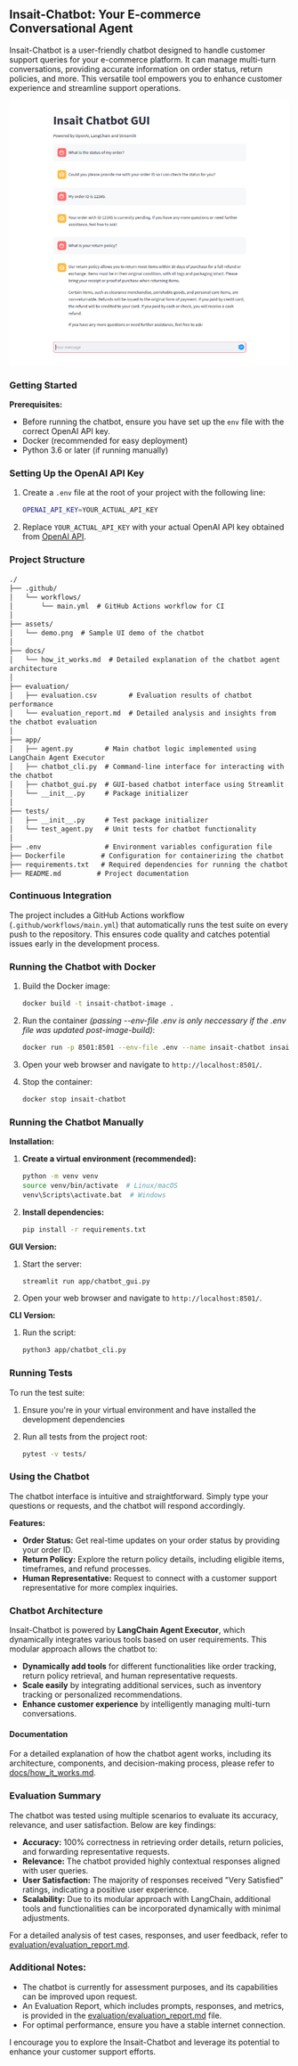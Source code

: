 ## Insait-Chatbot: Your E-commerce Conversational Agent

Insait-Chatbot is a user-friendly chatbot designed to handle customer support queries for your e-commerce platform. It can manage multi-turn conversations, providing accurate information on order status, return policies, and more. This versatile tool empowers you to enhance customer experience and streamline support operations.

![Demo](assets/demo.png)

### Getting Started

**Prerequisites:**

*   Before running the chatbot, ensure you have set up the `env` file with the correct OpenAI API key.
*   Docker (recommended for easy deployment)
*   Python 3.6 or later (if running manually)

### Setting Up the OpenAI API Key

1. Create a `.env` file at the root of your project with the following line:

    ```bash
    OPENAI_API_KEY=YOUR_ACTUAL_API_KEY
    ```

2. Replace `YOUR_ACTUAL_API_KEY` with your actual OpenAI API key obtained from [OpenAI API](https://beta.openai.com/account/api-keys).

### Project Structure

```
./
├── .github/
│   └── workflows/
│       └── main.yml  # GitHub Actions workflow for CI
│
├── assets/
│   └── demo.png  # Sample UI demo of the chatbot
│
├── docs/
│   └── how_it_works.md  # Detailed explanation of the chatbot agent architecture
│
├── evaluation/
│   ├── evaluation.csv        # Evaluation results of chatbot performance
│   └── evaluation_report.md  # Detailed analysis and insights from the chatbot evaluation
│
├── app/
│   ├── agent.py        # Main chatbot logic implemented using LangChain Agent Executor
│   ├── chatbot_cli.py  # Command-line interface for interacting with the chatbot
│   ├── chatbot_gui.py  # GUI-based chatbot interface using Streamlit
│   └── __init__.py     # Package initializer
│
├── tests/
│   ├── __init__.py     # Test package initializer
│   └── test_agent.py   # Unit tests for chatbot functionality
│
├── .env                # Environment variables configuration file
├── Dockerfile         # Configuration for containerizing the chatbot
├── requirements.txt   # Required dependencies for running the chatbot
├── README.md         # Project documentation
```

### Continuous Integration

The project includes a GitHub Actions workflow (`.github/workflows/main.yml`) that automatically runs the test suite on every push to the repository. This ensures code quality and catches potential issues early in the development process.

### Running the Chatbot with Docker

1.  Build the Docker image:

    ```bash
    docker build -t insait-chatbot-image .
    ```

2.  Run the container *(passing --env-file .env is only neccessary if the .env file was updated post-image-build)*:

    ```bash
    docker run -p 8501:8501 --env-file .env --name insait-chatbot insait-chatbot-image
    ```

3.  Open your web browser and navigate to `http://localhost:8501/`.

4.  Stop the container:

    ```bash
    docker stop insait-chatbot
    ```

### Running the Chatbot Manually

**Installation:**

1.  **Create a virtual environment (recommended):**

    ```bash
    python -m venv venv
    source venv/bin/activate  # Linux/macOS
    venv\Scripts\activate.bat  # Windows
    ```

2.  **Install dependencies:**

    ```bash
    pip install -r requirements.txt
    ```

**GUI Version:**

1.  Start the server:

    ```bash
    streamlit run app/chatbot_gui.py
    ```

2.  Open your web browser and navigate to `http://localhost:8501/`.

**CLI Version:**

1.  Run the script:

    ```bash
    python3 app/chatbot_cli.py
    ```

### Running Tests

To run the test suite:

1. Ensure you're in your virtual environment and have installed the development dependencies

2. Run all tests from the project root:
    ```bash
    pytest -v tests/
    ```

### Using the Chatbot

The chatbot interface is intuitive and straightforward. Simply type your questions or requests, and the chatbot will respond accordingly.

**Features:**

*   **Order Status:** Get real-time updates on your order status by providing your order ID.
*   **Return Policy:** Explore the return policy details, including eligible items, timeframes, and refund processes.
*   **Human Representative:** Request to connect with a customer support representative for more complex inquiries.

### Chatbot Architecture

Insait-Chatbot is powered by **LangChain Agent Executor**, which dynamically integrates various tools based on user requirements. This modular approach allows the chatbot to:

*   **Dynamically add tools** for different functionalities like order tracking, return policy retrieval, and human representative requests.
*   **Scale easily** by integrating additional services, such as inventory tracking or personalized recommendations.
*   **Enhance customer experience** by intelligently managing multi-turn conversations.


#### Documentation
For a detailed explanation of how the chatbot agent works, including its architecture, components, and decision-making process, please refer to [docs/how_it_works.md](docs/how_it_works.md).

### Evaluation Summary

The chatbot was tested using multiple scenarios to evaluate its accuracy, relevance, and user satisfaction. Below are key findings:

* **Accuracy:** 100% correctness in retrieving order details, return policies, and forwarding representative requests.
* **Relevance:** The chatbot provided highly contextual responses aligned with user queries.
* **User Satisfaction:** The majority of responses received "Very Satisfied" ratings, indicating a positive user experience.
* **Scalability:** Due to its modular approach with LangChain, additional tools and functionalities can be incorporated dynamically with minimal adjustments.

For a detailed analysis of test cases, responses, and user feedback, refer to [evaluation/evaluation_report.md](evaluation/evaluation_report.md).

### Additional Notes:

*   The chatbot is currently for assessment purposes, and its capabilities can be improved upon request.
*   An Evaluation Report, which includes prompts, responses, and metrics, is provided in the [evaluation/evaluation_report.md](evaluation/evaluation_report.md) file.
*   For optimal performance, ensure you have a stable internet connection.

I encourage you to explore the Insait-Chatbot and leverage its potential to enhance your customer support efforts.